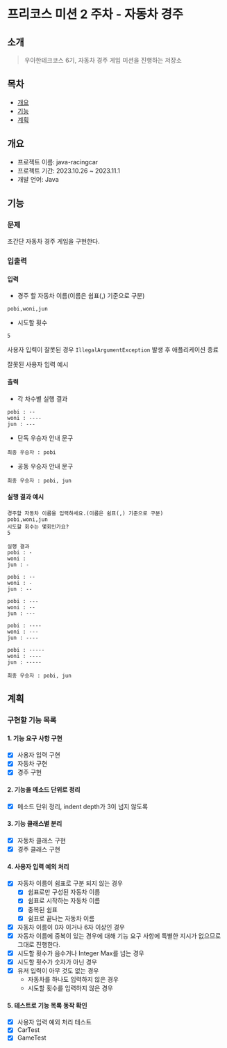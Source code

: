 # 프리코스 미션 2 주차 - 자동차 경주

## 소개

> 우아한테크코스 6기, 자동차 경주 게임 미션을 진행하는 저장소

## 목차

* [개요](#개요)
* [기능](#기능)
* [계획](#계획)

## 개요

* 프로젝트 이름: java-racingcar
* 프로젝트 기간: 2023.10.26 ~ 2023.11.1
* 개발 언어: Java

## 기능

### 문제

초간단 자동차 경주 게임을 구현한다.

### 입출력

#### 입력

* 경주 할 자동차 이름(이름은 쉽표(,) 기준으로 구분)

```
pobi,woni,jun
```

* 시도할 횟수

```
5
```

사용자 입력이 잘못된 경우 `IllegalArgumentException` 발생 후 애플리케이션 종료

잘못된 사용자 입력 예시


#### 출력

* 각 차수별 실행 결과

```
pobi : --
woni : ----
jun : ---
```

* 단독 우승자 안내 문구

```
최종 우승자 : pobi
```

* 공동 우승자 안내 문구

```
최종 우승자 : pobi, jun
```

#### 실행 결과 예시

```
경주할 자동차 이름을 입력하세요.(이름은 쉼표(,) 기준으로 구분)
pobi,woni,jun
시도할 회수는 몇회인가요?
5

실행 결과
pobi : -
woni : 
jun : -

pobi : --
woni : -
jun : --

pobi : ---
woni : --
jun : ---

pobi : ----
woni : ---
jun : ----

pobi : -----
woni : ----
jun : -----

최종 우승자 : pobi, jun
```

## 계획
### 구현할 기능 목록

#### 1. 기능 요구 사항 구현
- [x] 사용자 입력 구현
- [x] 자동차 구현
- [x] 경주 구현

#### 2. 기능을 메소드 단위로 정리
- [x] 메소드 단위 정리, indent depth가 3이 넘지 않도록

#### 3. 기능 클래스별 분리
- [x] 자동차 클래스 구현
- [x] 경주 클래스 구현

#### 4. 사용자 입력 예외 처리
- [x] 자동차 이름이 쉼표로 구분 되지 않는 경우
  - [x] 쉼표로만 구성된 자동차 이름
  - [x] 쉼표로 시작하는 자동차 이름
  - [x] 중복된 쉼표
  - [x] 쉼표로 끝나는 자동차 이름
- [x] 자동차 이름이 0자 이거나 6자 이상인 경우
- [x] 자동차 이름에 중복이 있는 경우에 대해 기능 요구 사항에 특별한 지시가 없으므로 그대로 진행한다.
- [x] 시도할 횟수가 음수거나 Integer Max를 넘는 경우
- [x] 시도할 횟수가 숫자가 아닌 경우
- [x] 유저 입력이 아무 것도 없는 경우
  - 자동차를 하나도 입력하지 않은 경우
  - 시도할 횟수를 입력하지 않은 경우

#### 5. 테스트로 기능 목록 동작 확인
- [x] 사용자 입력 예외 처리 테스트 
- [x] CarTest
- [x] GameTest